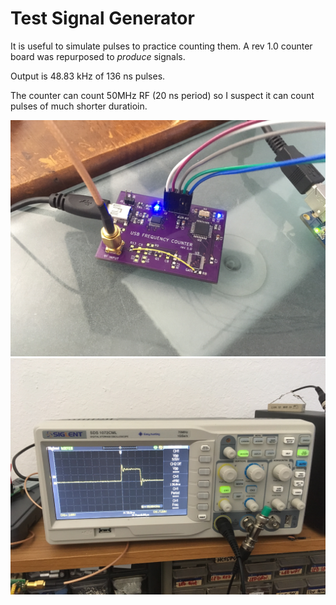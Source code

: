 # Test Signal Generator

It is useful to simulate pulses to practice counting them. A rev 1.0 counter board was repurposed to _produce_ signals.

Output is 48.83 kHz of 136 ns pulses. 

The counter can count 50MHz RF (20 ns period) so I suspect it can count pulses of much shorter duratioin.

![](IMG_5384.JPG)
![](IMG_5382.JPG)